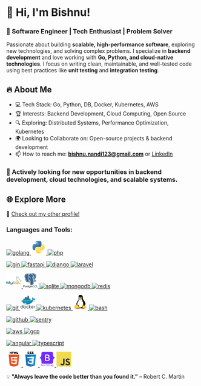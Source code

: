# 👋 Hi, I'm Bishnu!
### 🚀 Software Engineer | Tech Enthusiast | Problem Solver

Passionate about building **scalable, high-performance software**, exploring new technologies, and solving complex problems. I specialize in **backend development** and love working with **Go, Python, and cloud-native technologies**. I focus on writing clean, maintainable, and well-tested code using best practices like **unit testing** and **integration testing**.

## 🔥 About Me

- 💻 Tech Stack: Go, Python, DB, Docker, Kubernetes, AWS
- 🏆 Interests: Backend Development, Cloud Computing, Open Source
- 🔍 Exploring: Distributed Systems, Performance Optimization, Kubernetes
- 🌍 Looking to Collaborate on: Open-source projects & backend development
- 📫 How to reach me: **bishnu.nandi123@gmail.com** or [LinkedIn](https://www.linkedin.com/in/bishnu-nandi)

### 🎯 Actively looking for new opportunities in backend development, cloud technologies, and scalable systems.</h3>

## 🌐 Explore More 
🔗 [Check out my other profile!](https://github.com/bishnu-open)


### Languages and Tools:
<p align="left"> 
  <a href="https://go.dev" target="_blank"> <img src="https://go.dev/images/go-logo-white.svg" alt="golang" width="40" height="40"/> </a>
  <a href="https://www.python.org" target="_blank"> <img src="https://raw.githubusercontent.com/devicons/devicon/master/icons/python/python-original.svg" alt="python" width="40" height="40"/> </a>
  <a href="https://www.php.net" target="_blank"> <img src="https://www.php.net/images/logos/php-logo-white.svg" alt="php" width="40" height="40"/> </a>
  
  <a href="https://gin-gonic.com" target="_blank"> <img src="https://miro.medium.com/v2/resize:fit:720/format:webp/1*HtCjHzGwf6iWNqXu5Cndsg.png" alt="gin" width="80" height="40"/> </a>
  <a href="https://fastapi.tiangolo.com" target="_blank"> <img src="https://fastapi.tiangolo.com/img/icon-white.svg" alt="fastapi" width="40" height="40"/> </a>
  <a href="https://www.djangoproject.com" target="_blank"> <img src="https://encrypted-tbn0.gstatic.com/images?q=tbn:ANd9GcTWONTlmhZ6CYb1vm0_84eKRI_-vlgNxlJUrQ&s" alt="django" width="80" height="40"/> </a>
  <a href="https://laravel.com" target="_blank"> <img src="https://upload.wikimedia.org/wikipedia/commons/thumb/9/9a/Laravel.svg/800px-Laravel.svg.png" alt="laravel" width="40" height="40"/> </a>
  
  <a href="https://www.mysql.com" target="_blank"> <img src="https://raw.githubusercontent.com/devicons/devicon/master/icons/mysql/mysql-original-wordmark.svg" alt="mysql" width="40" height="40"/> </a>
  <a href="https://www.postgresql.org" target="_blank"> <img src="https://raw.githubusercontent.com/devicons/devicon/master/icons/postgresql/postgresql-original-wordmark.svg" alt="postgresql" width="40" height="40"/> </a>
  <a href="https://www.sqlite.org" target="_blank"> <img src="https://www.vectorlogo.zone/logos/sqlite/sqlite-icon.svg" alt="sqlite" width="40" height="40"/> </a>
  <a href="https://www.mongodb.com" target="_blank"> <img src="https://webimages.mongodb.com/_com_assets/cms/kuyjf3vea2hg34taa-horizontal_default_slate_blue.svg?auto=format%252Ccompress" alt="mongodb" width="80" height="40"/> </a>
  <a href="https://redis.io" target="_blank"> <img src="https://encrypted-tbn0.gstatic.com/images?q=tbn:ANd9GcQoRV1aHJp_9NHgHIHIAGuq9IIZo4BkyDCKl4CfB6iHISQRuBF7Q8VZnAUFfs2rmueJM1c&usqp=CAU" alt="redis" width="40" height="40"/> </a>
  
  <a href="https://git-scm.com" target="_blank"> <img src="https://www.vectorlogo.zone/logos/git-scm/git-scm-icon.svg" alt="git" width="40" height="40"/> </a>
  <a href="https://www.docker.com" target="_blank"> <img src="https://raw.githubusercontent.com/devicons/devicon/master/icons/docker/docker-original-wordmark.svg" alt="docker" width="40" height="40"/> </a>
  <a href="https://kubernetes.io" target="_blank"> <img src="https://upload.wikimedia.org/wikipedia/commons/thumb/3/39/Kubernetes_logo_without_workmark.svg/617px-Kubernetes_logo_without_workmark.svg.png" alt="kubernetes" width="40" height="40"/> </a>
  <a href="https://www.linux.org" target="_blank"> <img src="https://raw.githubusercontent.com/devicons/devicon/master/icons/linux/linux-original.svg" alt="linux" width="40" height="40"/> </a>
  <a href="https://www.gnu.org/software/bash/" target="_blank"> <img src="https://www.vectorlogo.zone/logos/gnu_bash/gnu_bash-icon.svg" alt="bash" width="40" height="40"/> </a> 

  <a href="https://github.com" target="_blank"> <img src="https://upload.wikimedia.org/wikipedia/commons/thumb/c/c2/GitHub_Invertocat_Logo.svg/160px-GitHub_Invertocat_Logo.svg.png" alt="github" width="40" height="40"/> </a>
  <a href="https://sentry.io" target="_blank"> <img src="https://s1.sentry-cdn.com/_static/71a827384f49a75aebfdd58f1bc8669f/sentry/images/logos/default-organization-logo.png" alt="sentry" width="40" height="40"/> </a>
  
  <a href="https://aws.amazon.com" target="_blank"> <img src="https://encrypted-tbn0.gstatic.com/images?q=tbn:ANd9GcSksEk6AFGFXtE4q92r5C9dE5FIWCQx5N1Iopfa1BuhwduYrIfAGZX-gsy2PX4A_5_xhvw&usqp=CAU" alt="aws" width="40" height="40"/> </a>
  <a href="https://cloud.google.com" target="_blank"> <img src="https://www.gstatic.com/devrel-devsite/prod/v0e0f589edd85502a40d78d7d0825db8ea5ef3b99ab4070381ee86977c9168730/cloud/images/cloud-logo.svg" alt="gcp" width="80" height="40"/> </a>
  

  <a href="https://angular.dev" target="_blank"> <img src="https://angular.dev/assets/images/press-kit/angular_pride.png#small" alt="angular" width="40" height="40"/> </a>
  <a href="https://www.typescriptlang.org" target="_blank"> <img src="https://upload.wikimedia.org/wikipedia/commons/thumb/4/4c/Typescript_logo_2020.svg/1200px-Typescript_logo_2020.svg.png" alt="typescript" width="40" height="40"/> </a>
  
  <a href="https://www.w3.org/html/" target="_blank"> <img src="https://raw.githubusercontent.com/devicons/devicon/master/icons/html5/html5-original-wordmark.svg" alt="html5" width="40" height="40"/> </a>
  <a href="https://www.w3schools.com/css/" target="_blank"> <img src="https://raw.githubusercontent.com/devicons/devicon/master/icons/css3/css3-original-wordmark.svg" alt="css3" width="40" height="40"/> </a>
  <a href="https://getbootstrap.com" target="_blank"> <img src="https://raw.githubusercontent.com/devicons/devicon/master/icons/bootstrap/bootstrap-plain-wordmark.svg" alt="bootstrap" width="40" height="40"/> </a> 
  <a href="https://developer.mozilla.org/en-US/docs/Web/JavaScript" target="_blank"> <img src="https://raw.githubusercontent.com/devicons/devicon/master/icons/javascript/javascript-original.svg" alt="javascript" width="40" height="40"/> </a>
</p>


💡 **"Always leave the code better than you found it."** – Robert C. Martin
